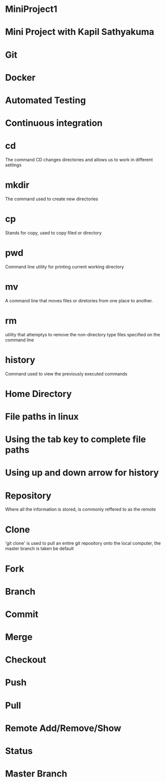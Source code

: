 # MiniProject1
# Mini Project with Kapil Sathyakuma
# Git

# Docker
# Automated Testing
# Continuous integration

# cd
The command CD changes directories and allows us to work in different settings
# mkdir
The command used to create new directories
# cp
Stands for copy, used to copy filed or directory
# pwd
Command line utility for printing current working directory
# mv
A command line that moves files or diretories from one place to another.

# rm
utility that attemptys to remove the non-directory type files specified on the
command line
# history
Command used to view the previously executed commands
# Home Directory
# File paths in linux
# Using the tab key to complete file paths
# Using up and down arrow for history

# Repository
Where all the information is stored, is commonly reffered to as the remote
# Clone
'git clone' is used to pull an entire git repository onto the local computer, the master branch is taken be default
# Fork
# Branch
# Commit
# Merge
# Checkout
# Push
# Pull
# Remote Add/Remove/Show
# Status
# Master Branch
